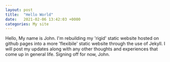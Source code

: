 ```yaml
---
layout: post
title:  "Hello World"
date:   2021-02-06 13:42:03 +0000
categories: My site
---
```

Hello, My name is John. I'm rebuilding my 'rigid' static website hosted on github pages into a more 'flexibile' static website through the use of Jekyll. I will post my updates along with any other thoughts and experiences that come up in general life. 
Signing off for now, John.